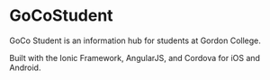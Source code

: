 # GoCoStudent
GoCo Student is an information hub for students at Gordon College.

Built with the Ionic Framework, AngularJS, and Cordova for iOS and Android.

